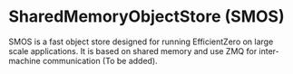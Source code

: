 # SharedMemoryObjectStore (SMOS)
SMOS is a fast object store designed for running EfficientZero on large scale applications. It is based on shared memory and use ZMQ for inter-machine communication (To be added).
